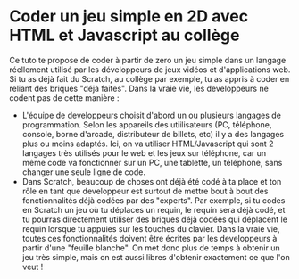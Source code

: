 # Coder un jeu simple en 2D avec HTML et Javascript au collège

Ce tuto te propose de coder à partir de zero un jeu simple dans un langage réellement utilisé par les développeurs de jeux vidéos et d'applications web. Si tu as déjà fait du Scratch, au collège par exemple, tu as appris à coder en reliant des briques "déjà faites". Dans la vraie vie, les developpeurs ne codent pas de cette manière : 
* L'équipe de developpeurs choisit d'abord un ou plusieurs langages de programmation. Selon les appareils des utiilisateurs (PC, téléphone, console, borne d'arcade, distributeur de billets, etc) il y a des langages plus ou moins adaptés. Ici, on va utiliser HTML/Javascript qui sont 2 langages très utilisés pour le web et les jeux sur téléphone, car un même code va fonctionner sur un PC, une tablette, un téléphone, sans changer une seule ligne de code.
* Dans Scratch, beaucoup de choses ont déjà été codé à ta place et ton rôle en tant que developpeur est surtout de mettre bout à bout des fonctionnalités déjà codées par des "experts". Par exemple, si tu codes en Scratch un jeu où tu déplaces un requin, le requin sera déjà codé, et tu pourras directement utiliser des briques déjà codées qui déplacent le requin lorsque tu appuies sur les touches du clavier. Dans la vraie vie, toutes ces fonctionnalités doivent être écrites par les developpeurs à partir d'une "feuille blanche". On met donc plus de temps à obtenir un jeu très simple, mais on est aussi libres d'obtenir exactement ce que l'on veut !
